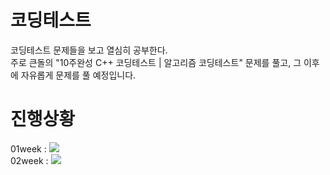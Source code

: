 # 코딩테스트
코딩테스트 문제들을 보고 열심히 공부한다.
<br>주로 큰돌의 "10주완성 C++ 코딩테스트 | 알고리즘 코딩테스트" 문제를 풀고, 그 이후에 자유롭게 문제를 풀 예정입니다.



진행상황
===

01week : ![](https://geps.dev/progress/17)<br>
02week : ![](https://geps.dev/progress/0)<br>
